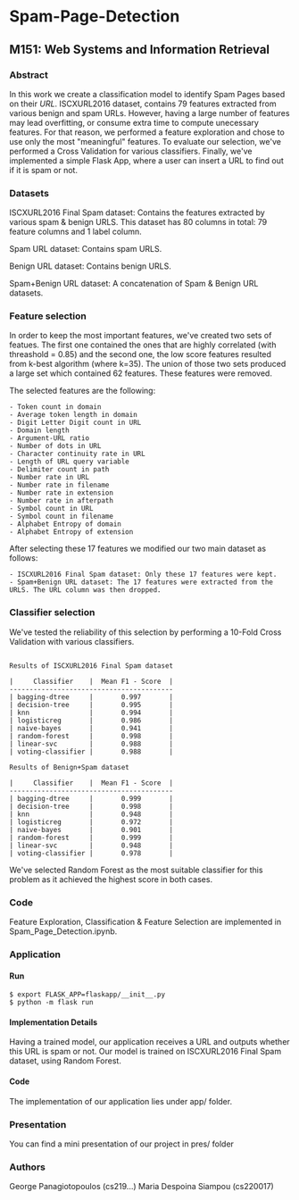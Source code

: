 # Spam-Page-Detection

## M151: Web Systems and Information Retrieval

### Abstract

In this work we create a classification model to identify Spam Pages based on their *URL*. ISCXURL2016 dataset, contains 79 features extracted from various benign and spam URLs. However, having a large number of features may lead overfitting, or consume extra time to compute unecessary features. For that reason, we performed a feature exploration and chose to use only the most "meaningful" features. To evaluate our selection, we've performed a Cross Validation for various classifiers. Finally, we've implemented a simple Flask App, where a user can insert a URL to find out if it is spam or not.

### Datasets

ISCXURL2016 Final Spam dataset: Contains the features extracted by various spam & benign URLS. This dataset has 80 columns in total: 79 feature columns and 1 label column.

Spam URL dataset: Contains spam URLS.

Benign URL dataset: Contains benign URLS.

Spam+Benign URL dataset: A concatenation of Spam & Benign URL datasets. 

### Feature selection

In order to keep the most important features, we've created two sets of featues. The first one contained the ones that are highly correlated (with threashold = 0.85) and the second one, the low score features resulted from k-best algorithm (where k=35). The union of those two sets produced a large set which contained 62 features. These features were removed.

The selected features are the following:
```
- Token count in domain
- Average token length in domain
- Digit Letter Digit count in URL
- Domain length
- Argument-URL ratio
- Number of dots in URL
- Character continuity rate in URL
- Length of URL query variable
- Delimiter count in path
- Number rate in URL
- Number rate in filename
- Number rate in extension
- Number rate in afterpath
- Symbol count in URL
- Symbol count in filename
- Alphabet Entropy of domain
- Alphabet Entropy of extension
```

After selecting these 17 features we modified our two main dataset as follows:
```
- ISCXURL2016 Final Spam dataset: Only these 17 features were kept.
- Spam+Benign URL dataset: The 17 features were extracted from the URLS. The URL column was then dropped.
```

### Classifier selection

We've tested the reliability of this selection by performing a 10-Fold Cross Validation with various classifiers. 
```

Results of ISCXURL2016 Final Spam dataset

|     Classifier    |  Mean F1 - Score  |
-----------------------------------------
| bagging-dtree     |       0.997       |
| decision-tree     |       0.995       |     
| knn               |       0.994       |
| logisticreg       |       0.986       |
| naive-bayes       |       0.941       |
| random-forest     |       0.998       |
| linear-svc        |       0.988       |
| voting-classifier |       0.988       |

Results of Benign+Spam dataset

|     Classifier    |  Mean F1 - Score  |
-----------------------------------------
| bagging-dtree     |       0.999       |
| decision-tree     |       0.998       |     
| knn               |       0.948       |
| logisticreg       |       0.972       |
| naive-bayes       |       0.901       |
| random-forest     |       0.999       |
| linear-svc        |       0.948       |
| voting-classifier |       0.978       |

```

We've selected Random Forest as the most suitable classifier for this problem as it achieved the highest score in both cases.

### Code

Feature Exploration, Classification & Feature Selection are implemented in Spam_Page_Detection.ipynb.

### Application

#### Run

```
$ export FLASK_APP=flaskapp/__init__.py
$ python -m flask run
```

#### Implementation Details

Having a trained model, our application receives a URL and outputs whether this URL is spam or not. Our model is trained on ISCXURL2016 Final Spam dataset, using Random Forest.

#### Code
The implementation of our application lies under app/ folder.

### Presentation

You can find a mini presentation of our project in pres/ folder 

### Authors

George Panagiotopoulos (cs219...)
Maria Despoina Siampou (cs220017)

